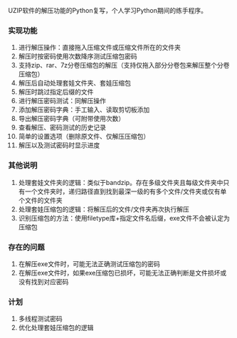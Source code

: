 UZIP软件的解压功能的Python复写，个人学习Python期间的练手程序。

### 实现功能
1. 进行解压操作：直接拖入压缩文件或压缩文件所在的文件夹
2. 解压时按密码使用次数降序测试压缩包密码 
3. 支持zip、rar、7z分卷压缩包的解压（支持仅拖入部分分卷包来解压整个分卷压缩包）
4. 解压后自动处理套娃文件夹、套娃压缩包 
5. 解压时跳过指定后缀的文件 
6. 进行解压密码测试：同解压操作 
7. 添加解压密码字典：手工输入、读取剪切板添加 
8. 导出解压密码字典（可附带使用次数） 
9. 查看解压、密码测试的历史记录 
10. 简单的设置选项（删除原文件、仅解压压缩包）
11. 解压以及测试密码时显示进度

### 其他说明
1. 处理套娃文件夹的逻辑：类似于bandzip。存在多级文件夹且每级文件夹中只有一个文件夹时，递归路径直到找到最深一级的有多个文件/文件夹或仅有单个文件的文件夹
2. 处理套娃压缩包的逻辑：将解压后的文件/文件夹再次执行解压
3. 识别压缩包的方法：使用filetype库+指定文件名后缀，exe文件不会被认定为压缩包

### 存在的问题
1. 在解压exe文件时，可能无法正确测试压缩包的密码
2. 在解压exe文件时，如果exe压缩包已损坏，可能无法正确判断是文件损坏或没有找到对应密码

### 计划
1. 多线程测试密码
2. 优化处理套娃压缩包的逻辑
